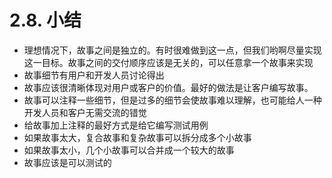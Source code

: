 # 2.8. 小结

- 理想情况下，故事之间是独立的。有时很难做到这一点，但我们哟啊尽量实现这一目标。故事之间的交付顺序应该是无关的，可以任意拿一个故事来实现
- 故事细节有用户和开发人员讨论得出
- 故事应该很清晰体现对用户或客户的价值。最好的做法是让客户编写故事。
- 故事可以注释一些细节，但是过多的细节会使故事难以理解，也可能给人一种开发人员和客户无需交流的错觉
- 给故事加上注释的最好方式是给它编写测试用例
- 如果故事太大，复合故事和复杂故事可以拆分成多个小故事
- 如果故事太小，几个小故事可以合并成一个较大的故事
- 故事应该是可以测试的